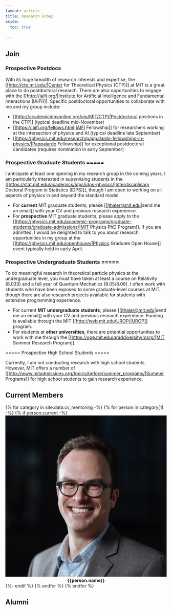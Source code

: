 ```yaml
---
layout: article
title: Research Group
aside:
  toc: true

---
```


## Join

### Prospective Postdocs

With its huge breadth of research interests and expertise, the [[http://ctp.mit.edu/|Center for Theoretical Physics (CTP)]] at MIT is a great place to do postdoctoral research.  There are also opportunities to engage with the [[http://iaifi.org/|Institute for Artificial Intelligence and Fundamental Interactions (IAIFI)]].  Specific postdoctoral opportunities to collaborate with me and my group include:

  * [[http://academicjobsonline.org/ajo/MIT/CTP/|Postdoctoral positions in the CTP]] (typical deadline mid-November)
  * [[https://iaifi.org/fellows.html|IAIFI Fellowship]] for researchers working at the intersection of physics and AI (typical deadline late September)
  * [[https://physics.mit.edu/research/pappalardo-fellowships-in-physics/|Pappalardo Fellowship]] for exceptional postdoctoral candidates (requires nomination in early September)


### Prospective Graduate Students =====

I anticipate at least one opening in my research group in the coming years.  I am particularly interested in supervising students in the [[https://stat.mit.edu/academics/idps/idps-physics/|Interdisciplinary Doctoral Program in Statistics (IDPS)]], though I am open to working on all aspects of physics in and beyond the standard model. 

  * For **current** MIT graduate students, please [[jthaler@mit.edu|send me an email]] with your CV and previous research experience.
  * For **prospective** MIT graduate students, please apply to the [[https://physics.mit.edu/academic-programs/graduate-students/graduate-admissions/|MIT Physics PhD Program]].  If you are admitted, I would be delighted to talk to you about research opportunities in my group at the [[https://physics.mit.edu/openhouse/|Physics Graduate Open House]] event typically held in early April.


### Prospective Undergraduate Students =====

To do meaningful research in theoretical particle physics at the undergraduate level, you must have taken at least a course on Relativity (8.033) and a full year of Quantum Mechanics (8.05/8.06).  I often work with students who have been exposed to some graduate-level courses at MIT, though there are also research projects available for students with extensive programming experience.

  * For current **MIT undergraduate students**, please [[jthaler@mit.edu|send me an email]] with your CV and previous research experience.  Funding is available through the MIT [[http://web.mit.edu/UROP/|UROP]] program.
  * For students at **other universities**, there are potential opportunities to work with me through the [[https://oge.mit.edu/graddiversity/msrp/|MIT Summer Research Program]].


===== Prospective High School Students =====

Currently, I am not conducting research with high school students.  However, MIT offers a number of [[http://www.mitadmissions.org/topics/before/summer_programs/|Summer Programs]] for high school students to gain research experience.



## Current Members

<div class="grid-container">
  <div class="grid grid--py-3">
{% for category in site.data.cv_mentoring -%}
{% for person in category[1] -%}
  {% if person.current -%}
    <div class="cell cell--4">
        <center>
          <img class="image circle image--sm" src="images/jthaler_photo_2017.jpg" title="Jesse Thaler"/><br>
              <b>{{person.name}}</b><br>
        </center>
    </div>
  {%- endif %}
{% endfor %}
{% endfor %}
  </div>
</div>

## Alumni








